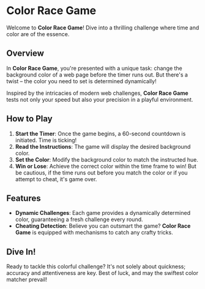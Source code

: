 # Color Race Game

Welcome to **Color Race Game**! Dive into a thrilling challenge where time and color are of the essence.

## Overview

In **Color Race Game**, you're presented with a unique task: change the background color of a web page before the timer runs out. But there's a twist – the color you need to set is determined dynamically!

Inspired by the intricacies of modern web challenges, **Color Race Game** tests not only your speed but also your precision in a playful environment.

## How to Play

1. **Start the Timer**: Once the game begins, a 60-second countdown is initiated. Time is ticking!
2. **Read the Instructions**: The game will display the desired background color.
3. **Set the Color**: Modify the background color to match the instructed hue.
4. **Win or Lose**: Achieve the correct color within the time frame to win! But be cautious, if the time runs out before you match the color or if you attempt to cheat, it's game over.

## Features

- **Dynamic Challenges**: Each game provides a dynamically determined color, guaranteeing a fresh challenge every round.
- **Cheating Detection**: Believe you can outsmart the game? **Color Race Game** is equipped with mechanisms to catch any crafty tricks.

## Dive In!

Ready to tackle this colorful challenge? It's not solely about quickness; accuracy and attentiveness are key. Best of luck, and may the swiftest color matcher prevail!
